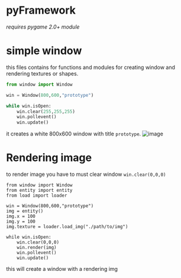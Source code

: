 # pyFramework
*requires pygame 2.0+ module*

# simple window
this files contains for functions and modules for creating window and rendering textures or shapes.
```python
from window import Window

win = Window(800,600,"prototype")

while win.isOpen:
    win.clear(255,255,255)
    win.pollevent()
    win.update()
```
it creates a white 800x600 window with title `prototype`.
![image](https://user-images.githubusercontent.com/85917376/126364646-2d4c3444-20f9-4c07-ba1e-f59836440475.png)

# Rendering image
to render image you have to must clear window `win.clear(0,0,0)`
```
from window import Window
from entity import entity
from load import loader

win = Window(800,600,"prototype")
img = entity()
img.x = 100
img.y = 100
img.texture = loader.load_img("./path/to/img")

while win.isOpen:
    win.clear(0,0,0)
    win.render(img)
    win.pollevent()
    win.update()
```
this will create a window with a rendering img
